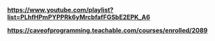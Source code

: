 **https://www.youtube.com/playlist?list=PLhfHPmPYPPRk6yMrcbfafFGSbE2EPK_A6**

**https://caveofprogramming.teachable.com/courses/enrolled/2089**
